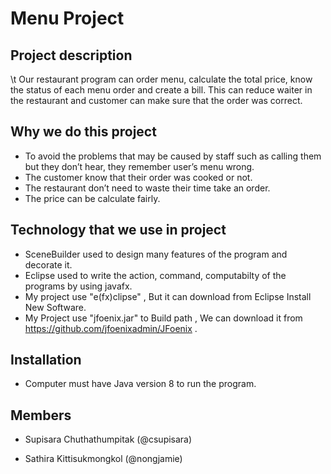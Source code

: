 # Menu Project

## Project description
\t Our restaurant program can order menu, calculate the total price, know the status of each menu order and create a bill. 
This can reduce waiter in the restaurant and customer can make sure that the order was correct.

## Why we do this project
- To avoid the problems that may be caused by staff such as calling them but they don’t hear, they remember user’s menu wrong.
- The customer know that their order was cooked or not.
- The restaurant don’t need to waste their time take an order.
- The price can be calculate fairly.

## Technology that we use in project
- SceneBuilder used to design many features of the program and decorate it.
- Eclipse used to write the action, command, computabilty of the programs by using javafx.
- My project use "e(fx)clipse" , But it can download from Eclipse Install New Software.
- My Project use "jfoenix.jar" to Build path , We can download it from https://github.com/jfoenixadmin/JFoenix .

## Installation
- Computer must have Java version 8 to run the program.

## Members
+ Supisara Chuthathumpitak (@csupisara)

+ Sathira Kittisukmongkol (@nongjamie)
